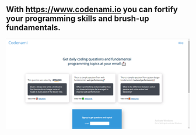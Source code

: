 ## With <https://www.codenami.io> you can fortify your programming skills and brush-up fundamentals. 

![name-of-you-image](./codenami.png)
